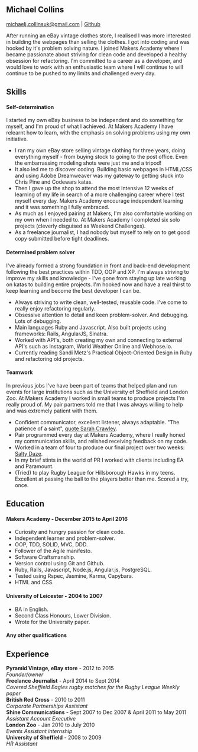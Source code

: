 ## Michael Collins
michaelj.collinsuk@gmail.com | [Github](https://github.com/michaeljcollinsuk)

After running an eBay vintage clothes store, I realised I was more interested in building the webpages than selling the clothes. I got into coding and was hooked by it's problem solving nature. I joined Makers Academy where I became passionate about striving for clean code and developed a healthy obsession for refactoring. I'm committed to a career as a developer, and would love to work with an enthusiastic team where I will continue to will continue to be pushed to my limits and challenged every day.

## Skills

#### Self-determination

I started my own eBay business to be independent and do something for myself, and I'm proud of what I achieved. At Makers Academy I have relearnt how to learn, with the emphasis on solving problems using my own initiative.

- I ran my own eBay store selling vintage clothing for three years, doing everything myself - from buying stock to going to the post office. Even the embarrassing modeling shots were just me and a tripod!
- It also led me to discover coding. Building basic webpages in HTML/CSS and using Adobe Dreamweaver was my gateway to getting stuck into Chris Pine and Codewars katas.
- Then I gave up the shop to attend the most intensive 12 weeks of learning of my life in search of a more challenging career where I test myself every day. Makers Academy encourage independent learning and it was something I fully embraced.
- As much as I enjoyed pairing at Makers, I'm also comfortable working on my own when I needed to. At Makers Academy I completed six solo projects (cleverly disguised as Weekend Challenges).
- As a freelance journalist, I had nobody but myself to rely on to get good copy submitted before tight deadlines.


#### Determined problem solver

I've already formed a strong foundation in front and back-end development following the best practices within TDD, OOP and XP. I'm always striving to improve my skills and knowledge - I've gone from staying up late working on katas to building entire projects. I'm hooked now and have a real thirst to keep learning and become the best developer I can be.

- Always striving to write clean, well-tested, reusable code. I've come to really enjoy refactoring regularly.
- Obsessive attention to detail and keen problem-solver. And debugging. Lots of debugging.
- Main languages Ruby and Javascript. Also built projects using frameworks: Rails, AngularJS, Sinatra.
- Worked with API's, both creating my own and connecting to external API's such as Instagram, World Weather Online and Webhose.io.
- Currently reading Sandi Metz's Practical Object-Oriented Design in Ruby and refactoring old projects.


#### Teamwork

In previous jobs I've have been part of teams that helped plan and run events for large institutions such as the University of Sheffield and London Zoo. At Makers Academy I worked in small teams to produce projects I'm really proud of. My pair partners told me that I was always willing to help and was extremely patient with them.

- Confident communicator, excellent listener, always adaptable. "The patience of a saint", [quote Sarah Crawley](https://github.com/sara6).
- Pair programmed every day at Makers Academy, where I really honed my communication skills, and relished receiving feedback on my code.
- Worked in a team of four to produce our final project over two weeks: [Salty Daze](https://mighty-sands-50291.herokuapp.com/#/map).
- In my brief stints in the world of PR I worked with clients including EA and Paramount.
- (Tried) to play Rugby League for Hillsborough Hawks in my teens. Excellent at passing the ball to the players better than me. Scored a try, once.


## Education

#### Makers Academy - December 2015 to April 2016

- Curiosity and hungry passion for clean code.
- Independent learner and problem-solver.
- OOP, TDD, SOLID, MVC, DDD.
- Follower of the Agile manifesto.
- Software Craftsmanship.
- Version control using Git and Github.
- Ruby, Rails, Javascript, Node.js, Angular.js, PostgreSQL.
- Tested using Rspec, Jasmine, Karma, Capybara.
- HTML and CSS.

#### University of Leicester - 2004 to 2007

- BA in English.
- Second Class Honours, Lower Division.
- Wrote for the University paper.

#### Any other qualifications

## Experience

**Pyramid Vintage, eBay store** - 2012 to 2015    
*Founder/owner*  
**Freelance Journalist** - April 2014 to Sept 2014  
*Covered Sheffield Eagles rugby matches for the Rugby League Weekly paper*  
**British Red Cross** - 2010 to 2011  
*Corporate Partnerships Assistant*  
**Shine Communications** - Sept 2007 to Dec 2007 & April 2011 to May 2011   
*Assistant Account Executive*  
**London Zoo** - Jan 2010 to July 2010   
*Events Assistant internship*  
**University of Sheffield** - 2008 to 2009   
*HR Assistant*  
